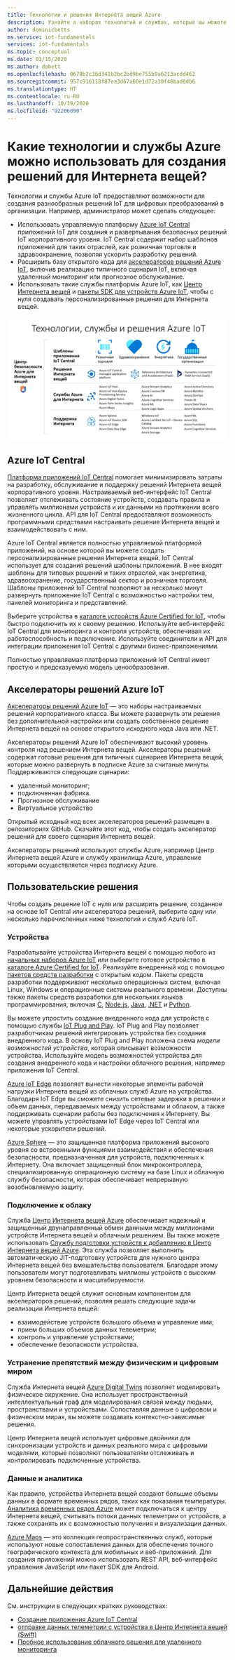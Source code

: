 ```yaml
---
title: Технологии и решения Интернета вещей Azure
description: Узнайте о наборах технологий и службах, которые вы можете использовать для создания решения Azure IoT.
author: dominicbetts
ms.service: iot-fundamentals
services: iot-fundamentals
ms.topic: conceptual
ms.date: 01/15/2020
ms.author: dobett
ms.openlocfilehash: 0678b2c36d341b2bc2bd9be755b9a6213acdd462
ms.sourcegitcommit: 957c916118f87ea3d67a60e1d72a30f48bad0db6
ms.translationtype: HT
ms.contentlocale: ru-RU
ms.lasthandoff: 10/19/2020
ms.locfileid: "92206090"
---
```

# <a name="what-azure-technologies-and-services-can-you-use-to-create-iot-solutions"></a>Какие технологии и службы Azure можно использовать для создания решений для Интернета вещей?

Технологии и службы Azure IoT предоставляют возможности для создания разнообразных решений IoT для цифровых преобразований в организации. Например, администратор может сделать следующее:

- Использовать управляемую платформу [Azure IoT Central](https://apps.azureiotcentral.com) приложений IoT для создания и развертывания безопасных решений IoT корпоративного уровня. IoT Central содержит набор шаблонов приложений для таких отраслей, как розничная торговля и здравоохранение, позволяя ускорить разработку решений.
- Расширить базу открытого кода для [акселераторов решений Azure IoT](https://www.azureiotsolutions.com), включив реализацию типичного сценария IoT, включая удаленный мониторинг или прогнозное обслуживание.
- Использовать такие службы платформы Azure IoT, как [Центр Интернета вещей](../iot-hub/about-iot-hub.md) и [пакеты SDK для устройств Azure IoT](../iot-hub/iot-hub-devguide-sdks.md), чтобы с нуля создавать персонализированные решения для Интернета вещей.

![Технологии, службы и решения Azure IoT](./media/iot-services-and-technologies/iot-technologies-services.png)

## <a name="azure-iot-central"></a>Azure IoT Central

[Платформа приложений IoT Central](https://apps.azureiotcentral.com) помогает минимизировать затраты на разработку, обслуживание и поддержку решений Интернета вещей корпоративного уровня. Настраиваемый веб-интерфейс IoT Central позволяет отслеживать состояние устройств, создавать правила и управлять миллионами устройств и их данными на протяжении всего жизненного цикла. API для IoT Central предоставляют возможность программными средствами настраивать решение Интернета вещей и взаимодействовать с ним.

Azure IoT Central является полностью управляемой платформой приложений, на основе которой вы можете создать персонализированные решения Интернета вещей. IoT Central использует для создания решений шаблоны приложений. В нее входят шаблоны для типовых решений и таких отраслей, как энергетика, здравоохранение, государственный сектор и розничная торговля. Шаблоны приложений IoT Central позволяют за несколько минут развернуть приложение IoT Central с возможностью настройки тем, панелей мониторинга и представлений.

Выберите устройства в [каталоге устройств Azure Certified for IoT](https://catalog.azureiotsolutions.com), чтобы быстро подключить их к своему решению. Используйте веб-интерфейс IoT Central для мониторинга и контроля устройств, обеспечивая их работоспособность и подключение. Используйте соединители и API для интеграции приложения IoT Central с другими бизнес-приложениями.

Полностью управляемая платформа приложений IoT Central имеет простую и предсказуемую модель ценообразования.

## <a name="azure-iot-solution-accelerators"></a>Акселераторы решений Azure IoT

[Акселераторы решений Azure IoT](https://www.azureiotsolutions.com) — это наборы настраиваемых решений корпоративного класса. Вы можете развернуть эти решения без дополнительной настройки или создать собственное решение Интернета вещей на основе открытого исходного кода Java или .NET.

Акселераторы решений Azure IoT обеспечивают высокий уровень контроля над решением Интернета вещей. Акселераторы решений содержат готовые решения для типичных сценариев Интернета вещей, которые можно развернуть в подписке Azure за считаные минуты. Поддерживаются следующие сценарии:

  - удаленный мониторинг;
  - подключенная фабрика.
  - Прогнозное обслуживание
  - Виртуальное устройство

Открытый исходный код всех акселераторов решений размещен в репозиториях GitHub. Скачайте этот код, чтобы создать акселератор решений для своего сценария Интернета вещей.

Акселераторы решений используют службы Azure, например Центр Интернета вещей Azure и службу хранилища Azure, управление которыми осуществляется через подписку Azure.

## <a name="custom-solutions"></a>Пользовательские решения

Чтобы создать решение IoT с нуля или расширить решение, созданное на основе IoT Central или акселератора решений, выберите одну или несколько перечисленных ниже технологий и служб Azure IoT.

### <a name="devices"></a>Устройства

Разрабатывайте устройства Интернета вещей с помощью любого из [начальных наборов Azure IoT](https://catalog.azureiotsolutions.com/kits) или выберите готовое устройство в [каталоге Azure Certified for IoT](https://catalog.azureiotsolutions.com). Реализуйте внедренный код с помощью [пакетов средств разработки](../iot-hub/iot-hub-devguide-sdks.md) с открытым кодом. Пакеты средств разработки поддерживают несколько операционных систем, включая Linux, Windows и операционные системы реального времени. Доступны также пакеты средств разработки для нескольких языков программирования, включая [C](https://github.com/Azure/azure-iot-sdk-c), [Node.js](https://github.com/Azure/azure-iot-sdk-node), [Java](https://github.com/Azure/azure-iot-sdk-java), [.NET](https://github.com/Azure/azure-iot-sdk-csharp) и [Python](https://github.com/Azure/azure-iot-sdk-python).

Вы можете упростить создание внедренного кода для устройств с помощью службы [IoT Plug and Play](../iot-pnp/overview-iot-plug-and-play.md). IoT Plug and Play позволяет разработчикам решений интегрировать устройства без создания внедренного кода. В основу IoT Plug and Play положена схема _модели возможностей устройства_, которая описывает возможности устройства. Используйте модель возможностей устройства для создания внедренного кода и настройки облачного решения, например приложения IoT Central.

[Azure IoT Edge](../iot-edge/about-iot-edge.md) позволяет вынести некоторые элементы рабочей нагрузки Интернета вещей из облачных служб Azure на устройства. Благодаря IoT Edge вы сможете снизить сетевые задержки в решении и объем данных, передаваемых между устройствами и облаком, а также поддерживать сценарии работы без подключения к Интернету. Вы можете управлять устройствами IoT Edge через IoT Central или некоторые ускорители решений.

[Azure Sphere](/azure-sphere/product-overview/what-is-azure-sphere) — это защищенная платформа приложений высокого уровня со встроенными функциями взаимодействия и обеспечения безопасности, предназначенная для устройств, подключенных к Интернету. Она включает защищенный блок микроконтроллера, специализированную операционную систему на базе Linux и облачную службу безопасности, которая обеспечивает непрерывную возобновляемую защиту.

### <a name="cloud-connectivity"></a>Подключение к облаку

Служба [Центр Интернета вещей Azure](../iot-hub/about-iot-hub.md) обеспечивает надежный и защищенный двунаправленный обмен данными между миллионами устройств Интернета вещей и облачным решением. Вы также можете использовать [Службу подготовки устройств к добавлению в Центр Интернета вещей Azure](../iot-dps/about-iot-dps.md). Эта служба позволяет выполнить автоматическую JIT-подготовку устройств для нужного центра Интернета вещей без вмешательства пользователя. Благодаря этому пользователи могут подготавливать миллионы устройств с высоким уровнем безопасности и масштабируемости.

Центр Интернета вещей служит основным компонентом для акселераторов решений, позволяя решать следующие задачи реализации Интернета вещей:

* взаимодействие устройств большого объема и управление ими;
* прием больших объемов данных телеметрии;
* контроль и управление устройствами;
* обеспечение безопасности устройства.

### <a name="bridging-the-gap-between-the-physical-and-digital-worlds"></a>Устранение препятствий между физическим и цифровым миром

Служба Интернета вещей [Azure Digital Twins](../digital-twins/overview.md) позволяет моделировать физическое окружение. Она использует пространственный интеллектуальный граф для моделирования связей между людьми, пространствами и устройствами. Сопоставляя данные о цифровом и физическом мирах, вы можете создавать контекстно-зависимые решения.

Центр Интернета вещей использует цифровые двойники для синхронизации устройств и данных реального мира с цифровыми моделями, которые позволяют пользователям отслеживать и контролировать подключенные устройства.

### <a name="data-and-analytics"></a>Данные и аналитика

Как правило, устройства Интернета вещей создают большие объемы данных в формате временных рядов, таких как показания температуры. [Аналитика временных рядов Azure](../time-series-insights/time-series-insights-overview.md) может подключаться к центру Интернета вещей, считывать потоки данных телеметрии от устройств, а также сохранять их с возможностью получения и визуализации данных.

[Azure Maps](../azure-maps/index.yml) — это коллекция геопространственных служб, которые используют новые сопоставления данных для обеспечения точного географического контекста для мобильных и веб-приложений. Для создания приложений можно использовать REST API, веб-интерфейс управления JavaScript или пакет SDK для Android.

## <a name="next-steps"></a>Дальнейшие действия

См. инструкции в следующих кратких руководствах:

- [Создание приложения Azure IoT Central](../iot-central/core/quick-deploy-iot-central.md)
- [отправке данных телеметрии с устройства в Центр Интернета вещей (Swift)](../iot-hub/quickstart-send-telemetry-cli.md)
- [Пробное использование облачного решения для удаленного мониторинга](../iot-accelerators/quickstart-remote-monitoring-deploy.md)